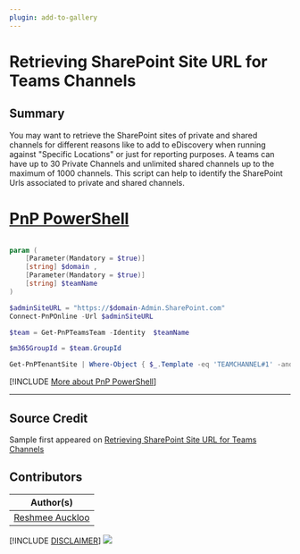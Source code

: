 ```yaml
---
plugin: add-to-gallery
---
```


# Retrieving SharePoint Site URL for Teams Channels

## Summary

You may want to retrieve the SharePoint sites of private and shared channels for different reasons like to add to eDiscovery when running against "Specific Locations" or just for reporting purposes. A teams can have up to 30 Private Channels and unlimited shared channels up to the maximum of 1000 channels. This script can help to identify the SharePoint Urls associated to private and shared channels.

# [PnP PowerShell](#tab/pnpps)

```powershell

param (
    [Parameter(Mandatory = $true)]
    [string] $domain ,
    [Parameter(Mandatory = $true)]
    [string] $teamName 
)

$adminSiteURL = "https://$domain-Admin.SharePoint.com"
Connect-PnPOnline -Url $adminSiteURL

$team = Get-PnPTeamsTeam -Identity  $teamName

$m365GroupId = $team.GroupId

Get-PnPTenantSite | Where-Object { $_.Template -eq 'TEAMCHANNEL#1' -and $_.RelatedGroupId -eq $m365GroupId  } | select Url,Template, Title

```
[!INCLUDE [More about PnP PowerShell](../../docfx/includes/MORE-PNPPS.md)]

***

## Source Credit

Sample first appeared on [Retrieving SharePoint Site URL for Teams Channels](https://reshmeeauckloo.com/posts/powershell-get-teams-channel-sharepoint-site/)

## Contributors

| Author(s) |
|-----------|
| [Reshmee Auckloo](https://github.com/reshmee011) |


[!INCLUDE [DISCLAIMER](../../docfx/includes/DISCLAIMER.md)]
<img src="https://m365-visitor-stats.azurewebsites.net/script-samples/scripts/teams-get-channel-spo-urls" aria-hidden="true" />